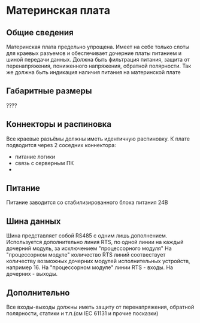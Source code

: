 # Материнская плата

## Общие сведения
Материнская плата предельно упрощена. Имеет на себе только слоты для краевых разъемов и обеспечивает дочерние платы питанием и шиной передачи данных.
Должна быть фильтрация питания, защита от перенапряжения, пониженного напряжения, обратной полярности.
Так же должна быть индикация наличия питания на материнской плате

## Габаритные размеры
????

## Коннекторы и распиновка
Все краевые разъёмы должны иметь идентичную распиновку.
К плате подводится через 2 соседних коннектора: 
- питание логики
- связь с серверным ПК
- 
## Питание
Питание заводится со стабилизированного блока питания 24В

## Шина данных
Шина представляет собой RS485 с одним лишь дополнением. Используется дополнительно линия RTS, по одной линии на каждый дочерний модуль, за исключением "процессорного модуля"
На "процессорном модуле" количество RTS линий соотвествует количеству возможных дочерних модулей исполнительных устройств, например 16. На "процессорном модуле"
линии RTS - входы. На дочерних - выходы.

## Дополнительно
Все входы-выходы должны иметь защиту от перенапряжения, обратной полярности, статики и т.п.(см IEC 61131 и прочие посказки)
